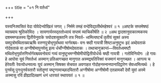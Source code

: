 +++
title = "०१ नि वर्तध्वं"

+++

यस्यनिःश्वसितं वेदा योवेदेभ्योखिलं जगत् । निर्ममे तमहं वन्देविद्यातीर्थमहेश्वरं ॥ १ ॥अष्टके सप्तमेषष्ठं व्याख्याय श्रुतिकोविदः । सायणार्यस्स्द्ततोध्यायं सप्तमं व्याचिकीर्षति ॥ २ ॥अथ द्वादशानुवाकात्मकस्य दशममण्डलस्य द्वितीयेनुवाके त्रयोदशसूक्तानि तत्र निवर्त- ध्वमित्यष्टर्चं तृतीयं सूक्तं अस्य यमपुत्रोमथिताख्यऋषिः वरुणपुत्रोभृगुर्वाथवा भार्गवश्च्य- वनः षष्ठी गायत्री शिष्टाअनुष्टुभः इदं अब्देवताकं गोदेवताकं वा अग्नीषोमापुनर्वसू इत्य र्धर्चोग्नीषोमदेवताकः । तथाचानुक्रान्तं—विवर्तध्वमष्टौ मथितोभृगुर्वारुणिर्भार्गवश्च्यवनोवापं गव्यं वानुष्टुभमग्नीषोमीयोद्वितीयोर्धर्चः षष्ठी गायत्री । गतोविनियोगः ।हे गावः हे आपोवा यूयं निवर्तध्वं अस्मान् प्रतिआगच्छत मानुगात अस्मद्व्यतिरिक्तं यजमानं मानुगच्छत । आगत्य च हेरेवतीः रेवत्योधनवत्यः यूयं अस्मान् सिषक्त सेचयत अवगाहत गोदोहनस्नानपानादिद्वारेण सेवध्वमित्यर्थः । हे पुनर्वसू पुनःपुनर्वस्तारौ स्तोतॄणां यष्टृणामाच्छादयितारौ अग्नीषोमा अग्नीषोमौ एतन्नामकौ देवौ युवां अस्मे अस्मासु रयिं व्रीह्यादिलक्षणं धनं धारयतं स्थापयतं ॥ १ ॥